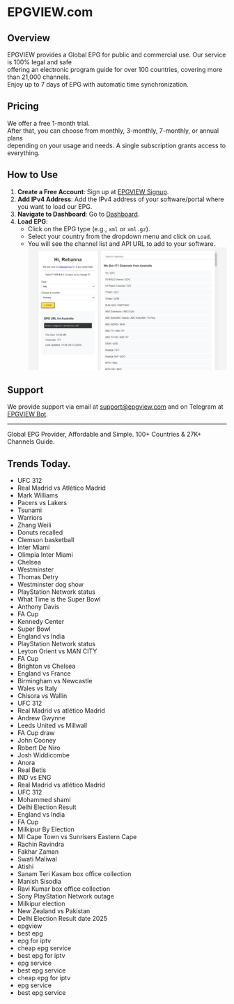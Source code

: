 # EPGVIEW.com



## Overview
EPGVIEW provides a Global EPG for public and commercial use. Our service is 100% legal and safe\
offering an electronic program guide for over 100 countries, covering more than 21,000 channels.\
Enjoy up to 7 days of EPG with automatic time synchronization.

## Pricing
We offer a free 1-month trial. \
After that, you can choose from monthly, 3-monthly, 7-monthly, or annual plans \
depending on your usage and needs. A single subscription grants access to everything.

## How to Use
1. **Create a Free Account**: Sign up at [EPGVIEW Signup](https://epgview.com/signup.php).
2. **Add IPv4 Address**: Add the IPv4 address of your software/portal where you want to load our EPG.
3. **Navigate to Dashboard**: Go to [Dashboard](https://epgview.com/dashboard.php).
4. **Load EPG**:
   - Click on the EPG type (e.g., `xml` or `xml.gz`).
   - Select your country from the dropdown menu and click on `Load`.
   - You will see the channel list and API URL to add to your software.
![EPGVIEW](img/dashboard.png)
## Support
We provide support via email at [support@epgview.com](mailto:support@epgview.com) and on Telegram at [EPGVIEW Bot](https://t.me/epgview_bot).

---

Global EPG Provider, Affordable and Simple. 100+ Countries & 27K+ Channels Guide.

## Trends Today.

- UFC 312
- Real Madrid vs Atlético Madrid
- Mark Williams
- Pacers vs Lakers
- Tsunami
- Warriors
- Zhang Weili
- Donuts recalled
- Clemson basketball
- Inter Miami
- Olimpia Inter Miami
- Chelsea
- Westminster
- Thomas Detry
- Westminster dog show
- PlayStation Network status
- What Time is the Super Bowl
- Anthony Davis
- FA Cup
- Kennedy Center
- Super Bowl
- England vs India
- PlayStation Network status
- Leyton Orient vs MAN CITY
- FA Cup
- Brighton vs Chelsea
- England vs France
- Birmingham vs Newcastle
- Wales vs Italy
- Chisora vs Wallin
- UFC 312
- Real Madrid vs atlético Madrid
- Andrew Gwynne
- Leeds United vs Millwall
- FA Cup draw
- John Cooney
- Robert De Niro
- Josh Widdicombe
- Anora
- Real Betis
- IND vs ENG
- Real Madrid vs atlético Madrid
- UFC 312
- Mohammed shami
- Delhi Election Result
- England vs India
- FA Cup
- Milkipur By Election
- MI Cape Town vs Sunrisers Eastern Cape
- Rachin Ravindra
- Fakhar Zaman
- Swati Maliwal
- Atishi
- Sanam Teri Kasam box office collection
- Manish Sisodia
- Ravi Kumar box office collection
- Sony PlayStation Network outage
- Milkipur election
- New Zealand vs Pakistan
- Delhi Election Result date 2025
- epgview
- best epg
- epg for iptv
- cheap epg service
- best epg for iptv
- epg service
- best epg service
- cheap epg for iptv
- epg service
- best epg service
